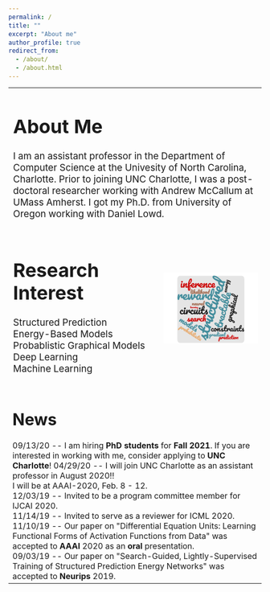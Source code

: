 ```yaml
---
permalink: /
title: ""
excerpt: "About me"
author_profile: true
redirect_from: 
  - /about/
  - /about.html
---
```


<table style="border-collapse: collapse; border: none;">
  
  <tr style="border: none;"><td style="border: none; font-size: 14pt; vertical-align:top;" valign="top" colspan="2">
  <h1> About Me </h1>

I am an assistant professor in the Department of Computer Science at the Univesity of North Carolina, Charlotte.
Prior to joining UNC Charlotte, I was a post-doctoral researcher working with Andrew McCallum at UMass Amherst.
I got my Ph.D. from University of Oregon working with Daniel Lowd. <br>

</td>
</tr>


<tr> <td width="60%" style="border: none; font-size: 14pt; vertical-align:top;" valign="top">

<h1> Research Interest </h1>  

Structured Prediction <br>
Energy-Based Models <br>
Probablistic Graphical Models <br>
Deep Learning <br>
Machine Learning <br>
  </td> <td width="40%" style="border: none;" align="right"><img width="120%" src="/images/pedram_cloud.png"/></td> </tr>

<tr> <td colspan="2" style="border: none; font-size: 12pt; vertical-align:top;">
  
<h1> News </h1>
09/13/20 -- I am hiring <b>PhD students</b> for <b>Fall 2021</b>. If you are interested in working with me, consider applying to <b>UNC Charlotte</b>!
04/29/20 -- I will join UNC Charlotte as an assistant professor in August 2020!! <br>
I will be at AAAI-2020, Feb. 8 - 12.  <br>
12/03/19 -- Invited to be a program committee member for IJCAI 2020. <br>
11/14/19 -- Invited to serve as a reviewer for ICML 2020. <br>
11/10/19 -- Our paper on "Differential Equation Units: Learning Functional Forms of Activation Functions from Data" was accepted to <b>AAAI </b> 2020 as an <b>oral</b> presentation. <br>
09/03/19 -- Our paper on "Search-Guided, Lightly-Supervised Training of Structured Prediction Energy Networks" was accepted to <b>Neurips</b> 2019. <br> </td> </tr>
</table>



